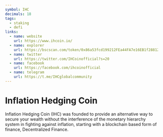 ```yaml
---
symbol: IHC
decimals: 18
tags:
  - staking
  - defi
links:
  - name: website
    url: https://www.ihcoin.io/
  - name: explorer
    url: https://bscscan.com/token/0x86a53fcd199212FEa44FA7e16EB1f28812be911D
  - name: twitter
    url: https://twitter.com/IHCoinofficial?s=20
  - name: facebook
    url: https://facebook.com/ihcoinofficial
  - name: telegram
    url: https://t.me/IHCglobalcommunity
---
```


# Inflation Hedging Coin

Inflation Hedging Coin (IHC) was founded to provide an alternative way to secure your wealth without the interference of the monetary hierarchy system in fighting against inflation, starting with a blockchain based form of finance, Decentralized Finance.
